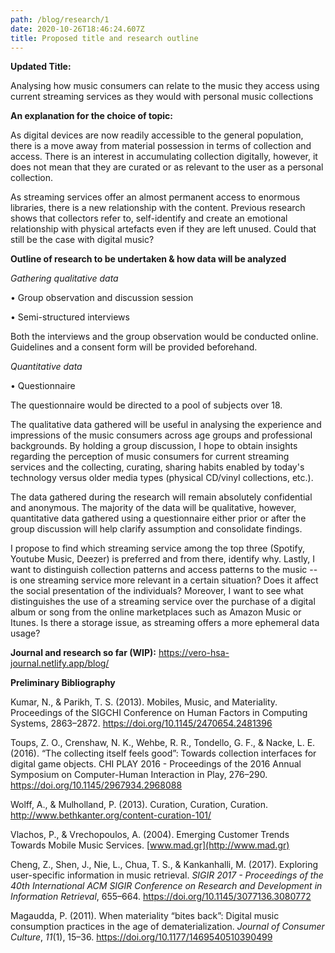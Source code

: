 ```yaml
---
path: /blog/research/1
date: 2020-10-26T18:46:24.607Z
title: Proposed title and research outline
---
```

**Updated Title:**

Analysing how music consumers can relate to the music they access using current streaming services as they would with personal music collections

**An explanation for the choice of topic:**

As digital devices are now readily accessible to the general population, there is a move away from material possession in terms of collection and access. There is an interest in accumulating collection digitally, however, it does not mean that they are curated or as relevant to the user as a personal collection.

As streaming services offer an almost permanent access to enormous libraries, there is a new relationship with the content. Previous research shows that collectors refer to, self-identify and create an emotional relationship with physical artefacts even if they are left unused. Could that still be the case with digital music?

**Outline of research to be undertaken & how data will be analyzed**

*Gathering qualitative data*

• Group observation and discussion session

• Semi-structured interviews

Both the interviews and the group observation would be conducted online. Guidelines and a consent form will be provided beforehand.

*Quantitative data*

• Questionnaire

The questionnaire would be directed to a pool of subjects over 18.

The qualitative data gathered will be useful in analysing the experience and impressions of the music consumers across age groups and professional backgrounds. By holding a group discussion, I hope to obtain insights regarding the perception of music consumers for current streaming services and the collecting, curating, sharing habits enabled by today's technology versus older media types (physical CD/vinyl collections, etc.).

The data gathered during the research will remain absolutely confidential and anonymous. The majority of the data will be qualitative, however, quantitative data gathered using a questionnaire either prior or after the group discussion will help clarify assumption and consolidate findings.

I propose to find which streaming service among the top three (Spotify, Youtube Music, Deezer) is preferred and from there, identify why. Lastly, I want to distinguish collection patterns and access patterns to the music -- is one streaming service more relevant in a certain situation? Does it affect the social presentation of the individuals? Moreover, I want to see what distinguishes the use of a streaming service over the purchase of a digital album or song from the online marketplaces such as Amazon Music or Itunes. Is there a storage issue, as streaming offers a more ephemeral data usage?

**Journal and research so far (WIP):** <https://vero-hsa-journal.netlify.app/blog/>

**Preliminary Bibliography**

Kumar, N., & Parikh, T. S. (2013). Mobiles, Music, and Materiality. Proceedings of the SIGCHI Conference on Human Factors in Computing Systems, 2863–2872. <https://doi.org/10.1145/2470654.2481396>

Toups, Z. O., Crenshaw, N. K., Wehbe, R. R., Tondello, G. F., & Nacke, L. E. (2016). “The collecting itself feels good”: Towards collection interfaces for digital game objects. CHI PLAY 2016 - Proceedings of the 2016 Annual Symposium on Computer-Human Interaction in Play, 276–290. <https://doi.org/10.1145/2967934.2968088>

Wolff, A., & Mulholland, P. (2013). Curation, Curation, Curation. <http://www.bethkanter.org/content-curation-101/>

Vlachos, P., & Vrechopoulos, A. (2004). Emerging Customer Trends Towards Mobile Music Services. [www.mad.gr](http://www.mad.gr)

Cheng, Z., Shen, J., Nie, L., Chua, T. S., & Kankanhalli, M. (2017). Exploring user-specific information in music retrieval. *SIGIR 2017 - Proceedings of the 40th International ACM SIGIR Conference on Research and Development in Information Retrieval*, 655–664. <https://doi.org/10.1145/3077136.3080772>

Magaudda, P. (2011). When materiality “bites back”: Digital music consumption practices in the age of dematerialization. *Journal of Consumer Culture*, *11*(1), 15–36. <https://doi.org/10.1177/1469540510390499>